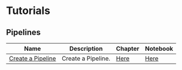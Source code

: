 # Tutorials

## Pipelines
| Name | Description | Chapter | Notebook |
| --- | --- | --- | --- |
| [Create a Pipeline](pipelines/create_a_pipeline/chapter.md) | Create a Pipeline. | [Here](tutorials/pipelines/create_a_pipeline/chapter.md) | [Here](tutorials/pipelines/create_a_pipeline/chapter.ipynb) |